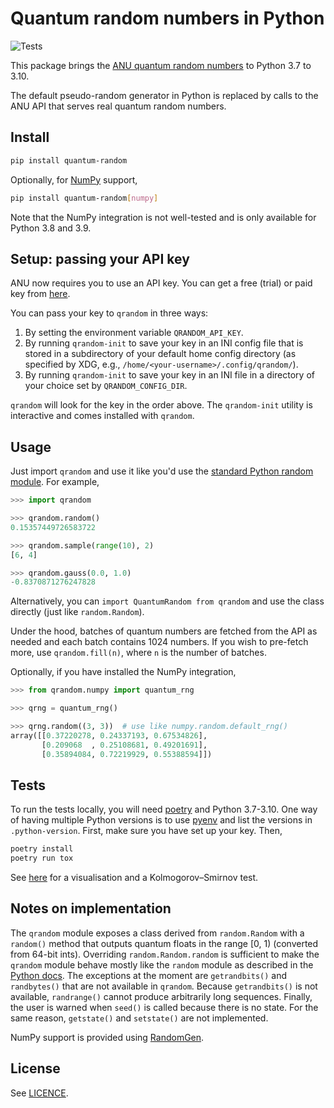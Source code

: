 # Quantum random numbers in Python

![Tests](https://github.com/sbalian/quantum-random/workflows/Tests/badge.svg)

This package brings the [ANU quantum random numbers][anu] to Python 3.7 to 3.10.

The default pseudo-random generator in Python is replaced by calls to the
ANU API that serves real quantum random numbers.

## Install

```bash
pip install quantum-random
```

Optionally, for [NumPy][numpy] support,

```bash
pip install quantum-random[numpy]
```

Note that the NumPy integration is not well-tested and is only available
for Python 3.8 and 3.9.

## Setup: passing your API key

ANU now requires you to use an API key. You can get a free (trial) or paid key
from [here][anupricing].

You can pass your key to `qrandom` in three ways:

1. By setting the environment variable `QRANDOM_API_KEY`.
2. By running `qrandom-init` to save your key in an INI config file that is
stored in a subdirectory of your default home config directory (as specified
by XDG, e.g., `/home/<your-username>/.config/qrandom/`).
3. By running `qrandom-init` to save your key in an INI file in a directory
of your choice set by `QRANDOM_CONFIG_DIR`.

`qrandom` will look for the key in the order above. The `qrandom-init` utility
is interactive and comes installed with `qrandom`.

## Usage

Just import `qrandom` and use it like you'd use the
[standard Python random module][pyrandom]. For example,

```python
>>> import qrandom

>>> qrandom.random()
0.15357449726583722

>>> qrandom.sample(range(10), 2)
[6, 4]

>>> qrandom.gauss(0.0, 1.0)
-0.8370871276247828
```

Alternatively, you can `import QuantumRandom from qrandom` and use the class
directly (just like `random.Random`).

Under the hood, batches of quantum numbers are fetched from the API as needed
and each batch contains 1024 numbers. If you wish to pre-fetch more, use
`qrandom.fill(n)`, where `n` is the number of batches.

Optionally, if you have installed the NumPy integration,

```python
>>> from qrandom.numpy import quantum_rng

>>> qrng = quantum_rng()

>>> qrng.random((3, 3))  # use like numpy.random.default_rng()
array([[0.37220278, 0.24337193, 0.67534826],
       [0.209068  , 0.25108681, 0.49201691],
       [0.35894084, 0.72219929, 0.55388594]])
```

## Tests

To run the tests locally, you will need [poetry][poetry] and Python 3.7-3.10.
One way of having multiple Python versions is to use [pyenv][pyenv] and list
the versions in `.python-version`. First, make sure you have set up your key.
Then,

```bash
poetry install
poetry run tox
```

See [here](./docs/uniform.md) for a visualisation and a Kolmogorov–Smirnov test.

## Notes on implementation

The `qrandom` module exposes a class derived from `random.Random` with a
`random()` method that outputs quantum floats in the range [0, 1)
(converted from 64-bit ints). Overriding `random.Random.random`
is sufficient to make the `qrandom` module behave mostly like the
`random` module as described in the [Python docs][pyrandom]. The exceptions
at the moment are `getrandbits()` and `randbytes()` that are not available in
`qrandom`. Because `getrandbits()` is not available, `randrange()` cannot
produce arbitrarily long sequences. Finally, the user is warned when `seed()`
is called because there is no state. For the same reason, `getstate()` and
`setstate()` are not implemented.

NumPy support is provided using [RandomGen][randomgen].

## License

See [LICENCE](./LICENSE).

[anu]: https://quantumnumbers.anu.edu.au
[anupricing]: https://quantumnumbers.anu.edu.au/pricing
[pyrandom]: https://docs.python.org/3.9/library/random.html
[poetry]: https://python-poetry.org
[pyenv]: https://github.com/pyenv/pyenv
[numpy]: https://numpy.org
[randomgen]: https://github.com/bashtage/randomgen